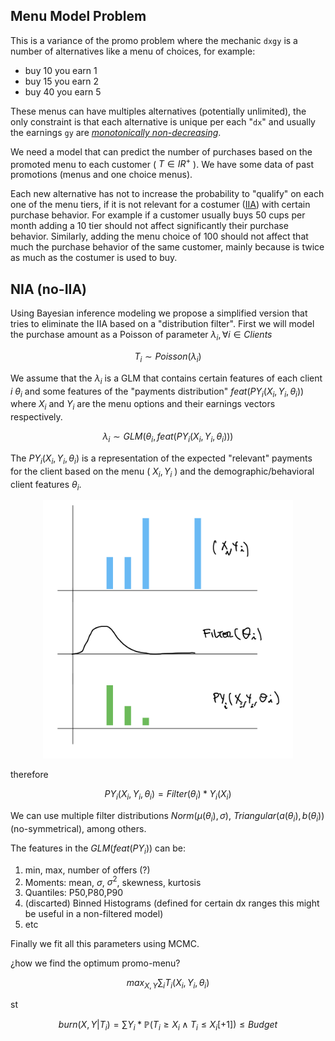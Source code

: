 ## Menu Model Problem

This is a variance of the promo problem where the mechanic `dxgy` is a number of alternatives like a menu of choices, for example:

- buy 10 you earn 1 
- buy 15 you earn 2
- buy 40 you earn 5

These menus can have multiples alternatives (potentially unlimited), the only constraint is that each alternative is unique per each "`dx`" and usually the earnings `gy` are [_monotonically non-decreasing_][1]. 

We need a model that can predict the number of purchases based on the promoted menu to each customer ( $T \in IR^{+}$ ). We have some data of past promotions (menus and one choice menus). 

Each new alternative has not to increase the probability to "qualify" on each one of the menu tiers, if it is not relevant for a costumer ([IIA][2]) with certain purchase behavior. For example if a customer usually buys 50 cups per month adding a 10 tier should not affect significantly their purchase behavior. Similarly, adding the menu choice of 100 should not affect that much the purchase behavior of the same customer, mainly because is twice as much as the costumer is used to buy. 


## NIA (no-IIA)

Using Bayesian inference modeling we propose a simplified version that tries to eliminate the IIA based on a "distribution filter". First we will model the purchase amount as a Poisson of parameter $\lambda_i , \forall i \in Clients$ 

$$
T_i \sim Poisson(\lambda_i)
$$

We assume that the $\lambda_i$ is a GLM that contains certain features of each client $i$ $\theta_i$ and some features of the "payments distribution" $feat(PY_i(X_i,Y_i, \theta_i))$ where $X_i$ and $Y_i$ are the menu options and their earnings vectors respectively. 

$$
\lambda_i \sim GLM(\theta_i, feat(PY_i(X_i,Y_i,\theta_i)))
$$

The $PY_i(X_i,Y_i,\theta_i)$ is a representation of the expected "relevant" payments for the client based on the menu ( $X_i,Y_i$ ) and the demographic/behavioral client features $\theta_i$. 

<p align="center" width="100%">
<img src="img/pyfunc.png" style="width:400px;" >
</p>

therefore

$$PY_i(X_i,Y_i,\theta_i) = Filter(\theta_i)*Y_i(X_i) $$

We can use multiple filter distributions $Norm(\mu(\theta_i),\sigma)$, $Triangular(a(\theta_i),b(\theta_i))$ (no-symmetrical), among others. 

The features in the $GLM(feat(PY_i))$ can be:

1. min, max, number of offers (?) 
2. Moments: mean, $\sigma$, $\sigma^2$, skewness, kurtosis 
3. Quantiles: P50,P80,P90
4. (discarted) Binned Histograms (defined for certain dx ranges this might be useful in a non-filtered model)
5. etc

Finally we fit all this parameters using MCMC. 

¿how we find the optimum promo-menu? 

$$ max_{X,Y} \sum_{i}{T_i(X_i,Y_i, \theta_i)} $$

st

$$ burn(X,Y|T_i) = \sum{Y_i} * \mathbb{P}(T_i \geq X_i \land T_i \le X_i[+1] )  \leq Budget $$


[1]:<https://en.wikipedia.org/wiki/Monotonic_function>
[2]:<https://en.wikipedia.org/wiki/Independence_of_irrelevant_alternatives>
